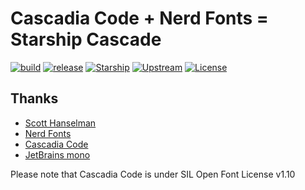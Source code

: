 # Cascadia Code + Nerd Fonts = Starship Cascade

[![build](https://github.com/tprasadtp/starship-fonts/workflows/build/badge.svg)](https://github.com/tprasadtp/starship-fonts/actions?query=workflow%3Abuild)
[![release](https://github.com/tprasadtp/starship-fonts/workflows/release/badge.svg)](https://github.com/tprasadtp/starship-fonts/actions?query=workflow%3Arelease)
[![Starship](https://img.shields.io/github/v/release/tprasadtp/starship-fonts?label=starship)](https://github.com/tprasadtp/starship-fonts/releases)
[![Upstream](https://img.shields.io/github/v/release/microsoft/cascadia-code?label=upstream)](https://github.com/microsoft/cascadia-code/releases/latest)
[![License](https://img.shields.io/badge/license-MIT-orange)](https://github.com/tprasadtp/starship-fonts/blob/master/LICENSE)

## Thanks

- [Scott Hanselman](https://www.hanselman.com/blog/PatchingTheNewCascadiaCodeToIncludePowerlineGlyphsAndOtherNerdFontsForTheWindowsTerminal.aspx)
- [Nerd Fonts](https://github.com/ryanoasis/nerd-fonts)
- [Cascadia Code](https://github.com/microsoft/cascadia-code)
- [JetBrains mono](https://jetbrains.com/mono)

Please note that Cascadia Code is under SIL Open Font License v1.10
